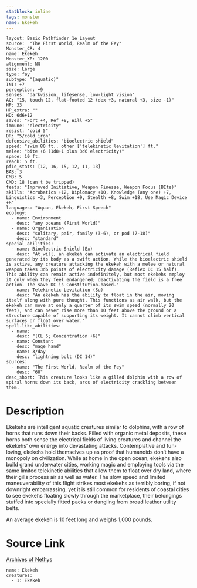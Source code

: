 ```yaml
---
statblock: inline
tags: monster
name: Ekekeh
---
```

```statblock
layout: Basic Pathfinder 1e Layout
source:  "The First World, Realm of the Fey"
Monster_CR: 4
name: Ekekeh
Monster_XP: 1200
alignment: NG
size: Large
type: fey
subtype: "(aquatic)"
INI: +7
perception: +9
senses: "darkvision, lifesense, low-light vision"
AC: "15, touch 12, flat-footed 12 (dex +3, natural +3, size -1)"
HP: 33
HP_extra: ""
HD: 6d6+12
saves: "Fort +4, Ref +8, Will +5"
immune: "electricity"
resist: "cold 5"
DR: "5/cold iron"
defensive_abilities: "bioelectric shield"
speed: "swim 80 ft., other ['telekinetic levitation'] ft."
melee: "bite +6 (1d8+1 plus 3d6 electricity)"
space: 10 ft.
reach: 5 ft.
pf1e_stats: [12, 16, 15, 12, 11, 13]
BAB: 3
CMB: 5
CMD: 18 (can't be tripped)
feats: "Improved Initiative, Weapon Finesse, Weapon Focus (BIte)"
skills: "Acrobatics +12, Diplomacy +10, Knowledge (any one) +7, Linguistics +3, Perception +9, Stealth +8, Swim +18, Use Magic Device +8"
languages: "Aquan, Ekekeh, First Speech"
ecology:
  - name: Environment
    desc: "any oceans (First World)"
  - name: Organisation
    desc: "solitary, pair, family (3-6), or pod (7-18)"
    desc: "standard"
special_abilities:
  - name: Bioelectric Shield (Ex)
    desc: "At will, an ekekeh can activate an electrical field generated by its body as a swift action. While the bioelectric shield is active, any creature attacking the ekekeh with a melee or natural weapon takes 3d6 points of electricity damage (Reflex DC 15 half). This ability can remain active indefinitely, but most ekekehs employ it only when they feel endangered; deactivating the field is a free action. The save DC is Constitution-based."
  - name: Telekinetic Levitation (Su)
    desc: "An ekekeh has the ability to float in the air, moving itself along with pure thought. This functions as air walk, but the ekekeh can move at only a quarter of its swim speed (normally 20 feet), and can never rise more than 10 feet above the ground or a structure capable of supporting its weight. It cannot climb vertical surfaces or float over water."
spell-like_abilities:
  - name:
    desc: "(CL 5; Concentration +6)"
  - name: Constant
    desc: "mage hand"
  - name: 3/day
    desc: "lightning bolt (DC 14)"
sources:
  - name: "The First World, Realm of the Fey"
    desc: "60"
desc_short: This creature looks like a gilled dolphin with a row of spiral horns down its back, arcs of electricity crackling between them.
```
# Description
Ekekehs are intelligent aquatic creatures similar to dolphins, with a row of horns that runs down their backs. Filled with organic metal deposits, these horns both sense the electrical fields of living creatures and channel the ekekehs’ own energy into devastating attacks. Contemplative and fun-loving, ekekehs hold themselves up as proof that humanoids don’t have a monopoly on civilization. While at home in the open ocean, ekekehs also build grand underwater cities, working magic and employing tools via the same limited telekinetic abilities that allow them to float over dry land, where their gills process air as well as water. The slow speed and limited maneuverability of this flight strikes most ekekehs as terribly boring, if not downright embarrassing, yet it is still common for residents of coastal cities to see ekekehs floating slowly through the marketplace, their belongings stuffed into specially fitted packs or dangling from broad leather utility belts. 

An average ekekeh is 10 feet long and weighs 1,000 pounds.
# Source Link
[Archives of Nethys](https://aonprd.com/MonsterDisplay.aspx?ItemName=Ekekeh)
```encounter-table
name: Ekekeh
creatures:
  - 1: Ekekeh
```
